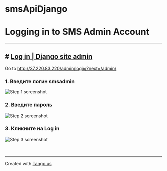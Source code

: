 # smsApiDjango

# Logging in to SMS Admin Account
***




## # [Log in | Django site admin](http://37.220.83.220/admin/login/?next=/admin/)
Go to http://37.220.83.220/admin/login/?next=/admin/


### 1.  Введите логин smsadmin
![Step 1 screenshot](https://images.tango.us/workflows/5fc5fdaa-51e5-4897-b3e1-f3d7bbdd31f5/steps/c41c79b0-a6c1-43da-8ca5-c8b26b82be30/aa20dca0-ead9-4bf9-8040-9881d0fd1555.png?crop=focalpoint&fit=crop&fp-x=0.5000&fp-y=0.3115&fp-z=1.6020&w=1200&border=2%2CF4F2F7&border-radius=8%2C8%2C8%2C8&border-radius-inner=8%2C8%2C8%2C8&blend-align=bottom&blend-mode=normal&blend-x=0&blend-w=1200&blend64=aHR0cHM6Ly9pbWFnZXMudGFuZ28udXMvc3RhdGljL21hZGUtd2l0aC10YW5nby13YXRlcm1hcmstdjIucG5n&mark-x=288&mark-y=352&m64=aHR0cHM6Ly9pbWFnZXMudGFuZ28udXMvc3RhdGljL2JsYW5rLnBuZz9tYXNrPWNvcm5lcnMmYm9yZGVyPTYlMkNGRjc0NDImdz02MjMmaD03NSZmaXQ9Y3JvcCZjb3JuZXItcmFkaXVzPTEw)


### 2. Введите пароль
![Step 2 screenshot](https://images.tango.us/workflows/5fc5fdaa-51e5-4897-b3e1-f3d7bbdd31f5/steps/8f25ad43-3fd1-4c1a-a354-ffb06ae43100/f1dc8719-3eb4-4c48-ad8a-7690129f78ad.png?crop=focalpoint&fit=crop&fp-x=0.5000&fp-y=0.4124&fp-z=1.6020&w=1200&border=2%2CF4F2F7&border-radius=8%2C8%2C8%2C8&border-radius-inner=8%2C8%2C8%2C8&blend-align=bottom&blend-mode=normal&blend-x=0&blend-w=1200&blend64=aHR0cHM6Ly9pbWFnZXMudGFuZ28udXMvc3RhdGljL21hZGUtd2l0aC10YW5nby13YXRlcm1hcmstdjIucG5n&mark-x=288&mark-y=353&m64=aHR0cHM6Ly9pbWFnZXMudGFuZ28udXMvc3RhdGljL2JsYW5rLnBuZz9tYXNrPWNvcm5lcnMmYm9yZGVyPTYlMkNGRjc0NDImdz02MjMmaD03NSZmaXQ9Y3JvcCZjb3JuZXItcmFkaXVzPTEw)


### 3. Кликните на Log in
![Step 3 screenshot](https://images.tango.us/workflows/5fc5fdaa-51e5-4897-b3e1-f3d7bbdd31f5/steps/1434f2da-8308-4ec2-b35e-ce53124a785f/15889b6a-274e-4e95-9821-5895a0652a2c.png?crop=focalpoint&fit=crop&fp-x=0.4996&fp-y=0.4933&fp-z=2.7355&w=1200&border=2%2CF4F2F7&border-radius=8%2C8%2C8%2C8&border-radius-inner=8%2C8%2C8%2C8&blend-align=bottom&blend-mode=normal&blend-x=0&blend-w=1200&blend64=aHR0cHM6Ly9pbWFnZXMudGFuZ28udXMvc3RhdGljL21hZGUtd2l0aC10YW5nby13YXRlcm1hcmstdjIucG5n&mark-x=492&mark-y=321&m64=aHR0cHM6Ly9pbWFnZXMudGFuZ28udXMvc3RhdGljL2JsYW5rLnBuZz9tYXNrPWNvcm5lcnMmYm9yZGVyPTYlMkNGRjc0NDImdz0yMTUmaD0xMzcmZml0PWNyb3AmY29ybmVyLXJhZGl1cz0xMA%3D%3D)

<br/>

***
Created with [Tango.us](https://tango.us?utm_source=markdown&utm_medium=markdown&utm_campaign=workflow%20export%20links)
